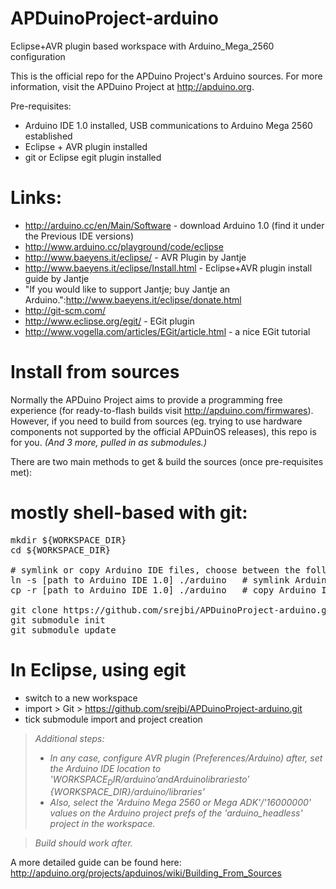 APDuinoProject-arduino
======================

Eclipse+AVR plugin based workspace with Arduino_Mega_2560 configuration

This is the official repo for the APDuino Project's Arduino sources.
For more information, visit the APDuino Project at http://apduino.org.

Pre-requisites:
* Arduino IDE 1.0 installed, USB communications to Arduino Mega 2560 established
* Eclipse + AVR plugin installed
* git or Eclipse egit plugin installed

Links:
=====
* http://arduino.cc/en/Main/Software - download Arduino 1.0 (find it under the Previous IDE versions)
* http://www.arduino.cc/playground/code/eclipse
* http://www.baeyens.it/eclipse/	- AVR Plugin by Jantje 
* http://www.baeyens.it/eclipse/Install.html	- Eclipse+AVR plugin install guide by Jantje
* "If you would like to support Jantje; buy Jantje an Arduino.":http://www.baeyens.it/eclipse/donate.html
* http://git-scm.com/
* http://www.eclipse.org/egit/	- EGit plugin
* http://www.vogella.com/articles/EGit/article.html - a nice EGit tutorial

Install from sources
====================

Normally the APDuino Project aims to provide a programming free experience (for ready-to-flash builds visit http://apduino.com/firmwares).
However, if you need to build from sources (eg. trying to use hardware components not supported by the official APDuinOS releases), this repo is for you.
_(And 3 more, pulled in as submodules.)_

There are two main methods to get & build the sources (once pre-requisites met):

# mostly shell-based with git:
<pre>
mkdir ${WORKSPACE_DIR}
cd ${WORKSPACE_DIR}

# symlink or copy Arduino IDE files, choose between the following
ln -s [path to Arduino IDE 1.0] ./arduino	# symlink Arduino IDE 1.0 to ${WORKSPACE_DIR}/arduino
cp -r [path to Arduino IDE 1.0] ./arduino	# copy Arduino IDE 1.0 to ${WORKSPACE_DIR}/arduino

git clone https://github.com/srejbi/APDuinoProject-arduino.git
git submodule init
git submodule update
</pre>

# In Eclipse, using egit
* switch to a new workspace
* import > Git > https://github.com/srejbi/APDuinoProject-arduino.git
* tick submodule import and project creation

> _Additional steps:_
> * _In any case, configure AVR plugin (Preferences/Arduino) after, set the Arduino IDE location to '${WORKSPACE_DIR}/arduino' and Arduino libraries to '${WORKSPACE_DIR}/arduino/libraries'_
> * _Also, select the 'Arduino Mega 2560 or Mega ADK'/'16000000' values on the Arduino project prefs of the 'arduino_headless' project in the workspace._

> _Build should work after._

A more detailed guide can be found here: http://apduino.org/projects/apduinos/wiki/Building_From_Sources

